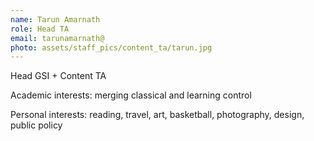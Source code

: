 ```yaml
---
name: Tarun Amarnath
role: Head TA
email: tarunamarnath@
photo: assets/staff_pics/content_ta/tarun.jpg
---
```


Head GSI + Content TA

Academic interests: merging classical and learning control

Personal interests: reading, travel, art, basketball, photography, design, public policy